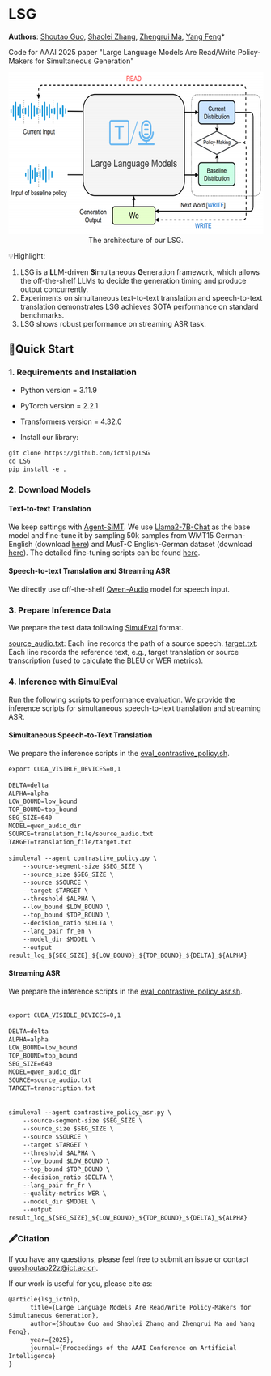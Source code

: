 # LSG

**Authors**: [Shoutao Guo](https://scholar.google.com/citations?user=XwHtPyAAAAAJ&hl=zh-CN), [Shaolei Zhang](https://scholar.google.com/citations?user=gWwAWo4AAAAJ&hl=zh-CN), [Zhengrui Ma](https://scholar.google.com/citations?user=dUgq6tEAAAAJ&hl=zh-CN), [Yang Feng](https://yangfengyf.github.io/)*

Code for AAAI 2025 paper "Large Language Models Are Read/Write Policy-Makers for Simultaneous Generation"

<div align="center">
  <img src="./model.png" alt="architecture" width="600" height="320">
</div>

<div align="center">
  The architecture of our LSG.
</div>

💡Highlight:
1. LSG is a **L**LM-driven **S**imultaneous **G**eneration framework, which allows the off-the-shelf LLMs to decide the generation timing and produce output concurrently.
2. Experiments on simultaneous text-to-text translation and speech-to-text translation demonstrates LSG achieves SOTA performance on standard benchmarks.
3. LSG shows robust performance on streaming ASR task.

## 🚀Quick Start

### 1. Requirements and Installation

* Python version = 3.11.9

* PyTorch version = 2.2.1

* Transformers version = 4.32.0

* Install our library:

```
git clone https://github.com/ictnlp/LSG
cd LSG
pip install -e .
```

### 2. Download Models

#### Text-to-text Translation
We keep settings with [Agent-SiMT](https://arxiv.org/abs/2406.06910). We use [Llama2-7B-Chat](https://huggingface.co/meta-llama/Llama-2-7b-chat-hf) as the base model and fine-tune it by sampling 50k samples from WMT15 German-English (download [here](https://www.statmt.org/wmt15)) and MusT-C English-German dataset (download [here](https://mt.fbk.eu/must-c/)). The detailed fine-tuning scripts can be found [here](https://github.com/ictnlp/SiLLM).

#### Speech-to-text Translation and Streaming ASR

We directly use off-the-shelf [Qwen-Audio](https://github.com/QwenLM/Qwen-Audio) model for speech input.

### 3. Prepare Inference Data

We prepare the test data following [SimulEval](https://github.com/facebookresearch/SimulEval) format.

[source_audio.txt](https://github.com/ictnlp/LSG/blob/main/qwen_audio_st/translation_file/source_audio.txt): Each line records the path of a source speech.
[target.txt](https://github.com/ictnlp/LSG/blob/main/qwen_audio_st/translation_file/target.txt): Each line records the reference text, e.g., target translation or source transcription (used to calculate the BLEU or WER metrics).

### 4. Inference with SimulEval

Run the following scripts to performance evaluation. We provide the inference scripts for simultaneous speech-to-text translation and streaming ASR.

#### Simultaneous Speech-to-Text Translation
We prepare the inference scripts in the [eval_contrastive_policy.sh](https://github.com/ictnlp/LSG/blob/main/qwen_audio_st/eval_contrastive_policy.sh).

```
export CUDA_VISIBLE_DEVICES=0,1

DELTA=delta
ALPHA=alpha
LOW_BOUND=low_bound
TOP_BOUND=top_bound
SEG_SIZE=640
MODEL=qwen_audio_dir
SOURCE=translation_file/source_audio.txt
TARGET=translation_file/target.txt

simuleval --agent contrastive_policy.py \
    --source-segment-size $SEG_SIZE \
    --source_size $SEG_SIZE \
    --source $SOURCE \
    --target $TARGET \
    --threshold $ALPHA \
    --low_bound $LOW_BOUND \
    --top_bound $TOP_BOUND \
    --decision_ratio $DELTA \
    --lang_pair fr_en \
    --model_dir $MODEL \
    --output result_log_${SEG_SIZE}_${LOW_BOUND}_${TOP_BOUND}_${DELTA}_${ALPHA}

```


#### Streaming ASR
We prepare the inference scripts in the [eval_contrastive_policy_asr.sh](https://github.com/ictnlp/LSG/blob/main/qwen_audio_asr/eval_contrastive_policy_asr.sh).

```

export CUDA_VISIBLE_DEVICES=0,1

DELTA=delta
ALPHA=alpha
LOW_BOUND=low_bound
TOP_BOUND=top_bound
SEG_SIZE=640
MODEL=qwen_audio_dir
SOURCE=source_audio.txt
TARGET=transcription.txt


simuleval --agent contrastive_policy_asr.py \
    --source-segment-size $SEG_SIZE \
    --source_size $SEG_SIZE \
    --source $SOURCE \
    --target $TARGET \
    --threshold $ALPHA \
    --low_bound $LOW_BOUND \
    --top_bound $TOP_BOUND \
    --decision_ratio $DELTA \
    --lang_pair fr_fr \
    --quality-metrics WER \
    --model_dir $MODEL \
    --output result_log_${SEG_SIZE}_${LOW_BOUND}_${TOP_BOUND}_${DELTA}_${ALPHA}
```

### 🖋Citation

If you have any questions, please feel free to submit an issue or contact guoshoutao22z@ict.ac.cn.

If our work is useful for you, please cite as:
```
@article{lsg_ictnlp,
      title={Large Language Models Are Read/Write Policy-Makers for Simultaneous Generation}, 
      author={Shoutao Guo and Shaolei Zhang and Zhengrui Ma and Yang Feng},
      year={2025},
      journal={Proceedings of the AAAI Conference on Artificial Intelligence}
}
```

